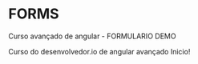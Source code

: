 
# FORMS
Curso avançado de angular - FORMULARIO DEMO 

Curso do desenvolvedor.io de angular avançado Inicio!
